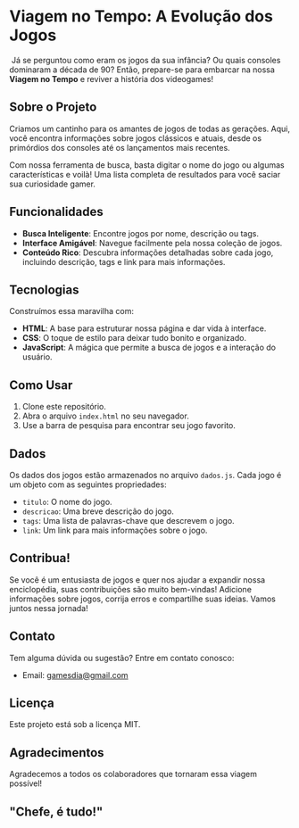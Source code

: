 # Viagem no Tempo: A Evolução dos Jogos

️ Já se perguntou como eram os jogos da sua infância? Ou quais consoles dominaram a década de 90? 
Então, prepare-se para embarcar na nossa **Viagem no Tempo** e reviver a história dos videogames! 

## Sobre o Projeto

Criamos um cantinho para os amantes de jogos de todas as gerações. Aqui, você encontra informações sobre jogos clássicos e atuais, desde os primórdios dos consoles até os lançamentos mais recentes. 

Com nossa ferramenta de busca, basta digitar o nome do jogo ou algumas características e voilà! 
Uma lista completa de resultados para você saciar sua curiosidade gamer. 

## Funcionalidades

*   **Busca Inteligente**: Encontre jogos por nome, descrição ou tags.
*   **Interface Amigável**: Navegue facilmente pela nossa coleção de jogos.
*   **Conteúdo Rico**: Descubra informações detalhadas sobre cada jogo, incluindo descrição, tags e link para mais informações.

## Tecnologias

Construímos essa maravilha com:

*   **HTML**: A base para estruturar nossa página e dar vida à interface.
*   **CSS**: O toque de estilo para deixar tudo bonito e organizado.
*   **JavaScript**: A mágica que permite a busca de jogos e a interação do usuário.

## Como Usar

1.  Clone este repositório.
2.  Abra o arquivo `index.html` no seu navegador.
3.  Use a barra de pesquisa para encontrar seu jogo favorito.

## Dados

Os dados dos jogos estão armazenados no arquivo `dados.js`. Cada jogo é um objeto com as seguintes propriedades:

*   `titulo`: O nome do jogo.
*   `descricao`: Uma breve descrição do jogo.
*   `tags`: Uma lista de palavras-chave que descrevem o jogo.
*   `link`: Um link para mais informações sobre o jogo.

## Contribua!

Se você é um entusiasta de jogos e quer nos ajudar a expandir nossa enciclopédia, 
suas contribuições são muito bem-vindas! Adicione informações sobre jogos, corrija erros e 
compartilhe suas ideias. Vamos juntos nessa jornada! 

## Contato

Tem alguma dúvida ou sugestão? Entre em contato conosco:

*   Email: gamesdia@gmail.com

## Licença

Este projeto está sob a licença MIT.

## Agradecimentos

Agradecemos a todos os colaboradores que tornaram essa viagem possível!

## "Chefe, é tudo!"
